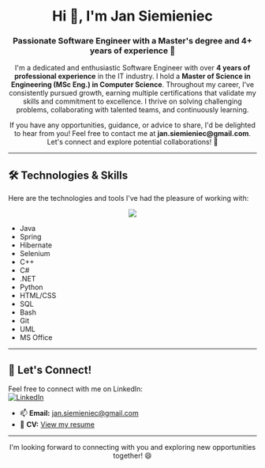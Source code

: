 <h1 align="center">Hi 👋, I'm Jan Siemieniec</h1>
<h3 align="center">Passionate Software Engineer with a Master's degree and 4+ years of experience 🚀</h3> 

<p align="center">
I'm a dedicated and enthusiastic Software Engineer with over <strong>4 years of professional experience</strong> in the IT industry.  
I hold a <strong>Master of Science in Engineering (MSc Eng.) in Computer Science</strong>.  
Throughout my career, I've consistently pursued growth, earning multiple certifications that validate my skills and commitment to excellence.  
I thrive on solving challenging problems, collaborating with talented teams, and continuously learning.
</p>

<p align="center">
If you have any opportunities, guidance, or advice to share, I'd be delighted to hear from you!  
Feel free to contact me at <strong>jan.siemieniec@gmail.com</strong>.  
Let's connect and explore potential collaborations! 🤝
</p>

---

## 🛠️ Technologies & Skills

Here are the technologies and tools I've had the pleasure of working with:

<p align="center">
  <a href="https://skillicons.dev">
    <img src="https://skillicons.dev/icons?i=java,spring,hibernate,mongodb,git,mysql,selenium,azure,cs,cpp,dotnet,html,css,py,bash" />
  </a>
</p>

- Java  
- Spring  
- Hibernate  
- Selenium  
- C++  
- C#  
- .NET  
- Python  
- HTML/CSS  
- SQL  
- Bash  
- Git  
- UML  
- MS Office  

---

## 🤝 Let's Connect!

Feel free to connect with me on LinkedIn:  
<a href="https://linkedin.com/in/jan-siemieniec" target="_blank">![LinkedIn](https://skillicons.dev/icons?i=linkedin)</a>

- 📫 **Email:** jan.siemieniec@gmail.com  
- 📄 **CV:** [View my resume](https://drive.google.com/file/d/1x0on8uZr61D-FszcYm4T4pLO2JthjsTL/view?usp=sharing)

---

<p align="center">
I'm looking forward to connecting with you and exploring new opportunities together! 😄
</p>
